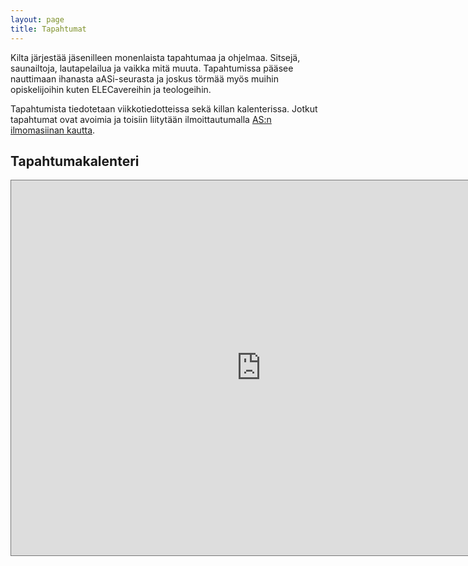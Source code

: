 ```yaml
---
layout: page
title: Tapahtumat
---
```

Kilta järjestää jäsenilleen monenlaista tapahtumaa ja ohjelmaa. Sitsejä, saunailtoja, lautapelailua ja vaikka mitä muuta. Tapahtumissa pääsee nauttimaan ihanasta aASi-seurasta ja joskus törmää myös muihin opiskelijoihin kuten ELECavereihin ja teologeihin.

Tapahtumista tiedotetaan viikkotiedotteissa sekä killan kalenterissa. Jotkut tapahtumat ovat avoimia ja toisiin liitytään ilmoittautumalla [AS:n ilmomasiinan kautta](http://as.fi/ilmo/).

## Tapahtumakalenteri

<center><p><iframe src="https://calendar.google.com/calendar/embed?showTitle=0&amp;showDate=0&amp;showTabs=0&amp;showCalendars=0&amp;showTz=0&amp;height=600&amp;wkst=2&amp;bgcolor=%23cc33cc&amp;src=as.tiedottaja%40gmail.com&amp;color=%232F6309&amp;ctz=Europe%2FHelsinki" style="border:solid 1px #777" width="800" height="600" frameborder="0" scrolling="no"></iframe></p></center>
